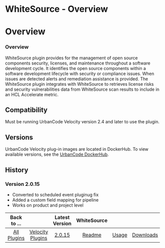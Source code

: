 
WhiteSource - Overview
=================

# Overview


### Overview


WhiteSource plugin provides for the management of open source components security, licenses, 
and maintenance throughout a software development cycle. It identifies the open source components within a software development lifecycle with security or compliance issues. 
When issues are detected alerts and remediation assistance is provided. 
The WhiteSource plugin integrates with WhiteSource to retrieves license risks and security vulnerabilities data from WhiteSource scan results to include in an HCL Accelerate metric.


Compatibility
-------------

Must be running UrbanCode Velocity version
2.4 and later to use the plugin.

Versions
--------

UrbanCode Velocity plug-in images are located in DockerHub. To
view available versions, see the [UrbanCode DockerHub](https://hub.docker.com/r/urbancode/ucv-ext-whitesource/tags).


History
-------

### Version 2.0.15

* Converted to scheduled event pluginug fix
* Added a custom field mapping for pipeline
* Works on product and project level


|Back to ...||Latest Version|WhiteSource |||
| :---: | :---: | :---: | :---: | :---: | :---: |
|[All Plugins](../../index.md)|[Velocity Plugins](../README.md)|[2.0.15](https://raw.githubusercontent.com/UrbanCode/IBM-UCV-PLUGINS/main/files/ucv-ext-whitesource/ucv-ext-whitesource-2.0.15.tar.zip)|[Readme](README.md)|[Usage](usage.md)|[Downloads](downloads.md)|
